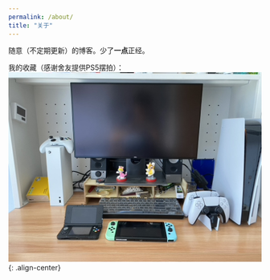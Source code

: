 ```yaml
---
permalink: /about/
title: "关于"
---
```



随意（不定期更新）的博客。少了**一点**正经。

我的收藏（感谢舍友提供PS5摆拍）：
![image-center](/assets/images/414-collections.jpeg)
{: .align-center}

